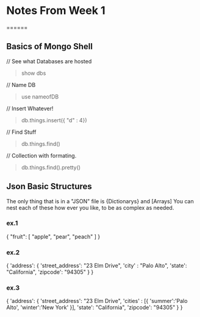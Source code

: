 # Notes From Week 1
======

## Basics of Mongo Shell

// See what Databases are hosted
> show dbs

// Name DB
> use nameofDB

// Insert Whatever!
> db.things.insert({ "d" : 4})

// Find Stuff
> db.things.find()

// Collection with formating.
> db.things.find().pretty()

## Json Basic Structures

The only thing that is in a "JSON" file is {Dictionarys} and [Arrays] You can nest each of these how ever you like, to be as complex as needed.

### ex.1

{
        "fruit": [
                "apple",
                "pear",
                "peach"
        ]
}

### ex.2

{
    'address':
        {
            'street_address': "23 Elm Drive",
            'city' : "Palo Alto",
            'state': "California",
            'zipcode': "94305"
        }
}

### ex.3

{
    'address':
        {
            'street_address': "23 Elm Drive",
            'cities' : [{
                'summer':'Palo Alto',
                'winter':'New York'
             }],
            'state': "California",
            'zipcode': "94305"
    	}
}
